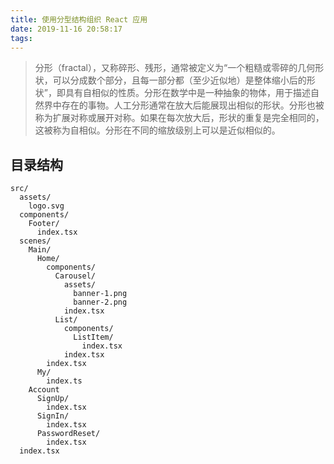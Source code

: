 ```yaml
---
title: 使用分型结构组织 React 应用
date: 2019-11-16 20:58:17
tags:
---
```


> 分形（fractal），又称碎形、残形，通常被定义为“一个粗糙或零碎的几何形状，可以分成数个部分，且每一部分都（至少近似地）是整体缩小后的形状”，即具有自相似的性质。分形在数学中是一种抽象的物体，用于描述自然界中存在的事物。人工分形通常在放大后能展现出相似的形状。分形也被称为扩展对称或展开对称。如果在每次放大后，形状的重复是完全相同的，这被称为自相似。分形在不同的缩放级别上可以是近似相似的。

## 目录结构

``` text
src/
  assets/
    logo.svg
  components/
    Footer/
      index.tsx
  scenes/
    Main/
      Home/
        components/
          Carousel/
            assets/
              banner-1.png
              banner-2.png
            index.tsx
          List/
            components/
              ListItem/
                index.tsx
            index.tsx
        index.tsx
      My/
        index.ts
    Account
      SignUp/
        index.tsx
      SignIn/
        index.tsx
      PasswordReset/
        index.tsx
  index.tsx
```

